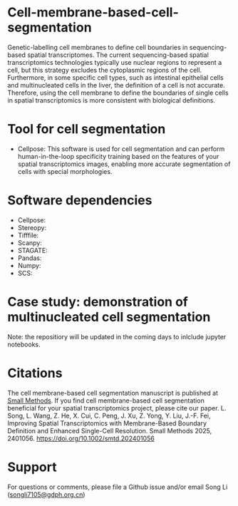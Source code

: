 # Cell-membrane-based-cell-segmentation
Genetic-labelling cell membranes to define cell boundaries in sequencing-based spatial transcriptomes. The current sequencing-based spatial transcriptomics technologies typically use nuclear regions to represent a cell, but this strategy excludes the cytoplasmic regions of the cell. Furthermore, in some specific cell types, such as intestinal epithelial cells and multinucleated cells in the liver, the definition of a cell is not accurate. Therefore, using the cell membrane to define the boundaries of single cells in spatial transcriptomics is more consistent with biological definitions.

# Tool for cell segmentation
- Cellpose: This software is used for cell segmentation and can perform human-in-the-loop specificity training based on the features of your spatial transcriptomics images, enabling more accurate segmentation of cells with special morphologies.
# Software dependencies
- Cellpose:
- Stereopy:
- Tifffile:
- Scanpy:
- STAGATE:
- Pandas:
- Numpy:
- SCS:

# Case study: demonstration of multinucleated cell segmentation
Note: the repositiory will be updated in the coming days to inlclude jupyter notebooks.

# Citations
The cell membrane-based cell segmentation manuscript is published at [Small Methods](https://onlinelibrary.wiley.com/doi/abs/10.1002/smtd.202401056). If you find cell membrane-based cell segmentation beneficial for your spatial transcriptomics project, please cite our paper.
L. Song, L. Wang, Z. He, X. Cui, C. Peng, J. Xu, Z. Yong, Y. Liu, J.-F. Fei, Improving Spatial Transcriptomics with Membrane-Based Boundary Definition and Enhanced Single-Cell Resolution. Small Methods 2025, 2401056. https://doi.org/10.1002/smtd.202401056

# Support
For questions or comments, please file a Github issue and/or email Song Li (songli7105@gdph.org.cn)
